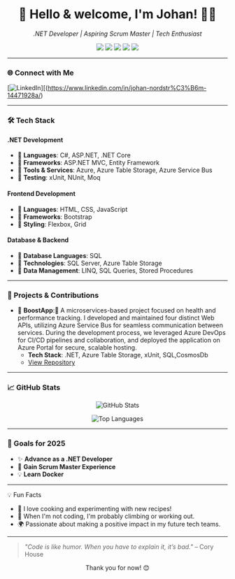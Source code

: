 <!-- GitHub Profile README Template -->
<h1 align="center">👋 Hello & welcome, I'm Johan! 👨‍💻</h1>
<p align="center">
  <em>.NET Developer | Aspiring Scrum Master | Tech Enthusiast</em>
</p>

<p align="center">
  <img src="https://img.shields.io/badge/.NET%20Developer-5C2D91?style=for-the-badge&logo=dotnet&logoColor=white"/>
  <img src="https://img.shields.io/badge/HTML-E34F26?style=for-the-badge&logo=html5&logoColor=white"/>
  <img src="https://img.shields.io/badge/CSS-1572B6?style=for-the-badge&logo=css3&logoColor=white"/>
  <img src="https://img.shields.io/badge/JavaScript-F7DF1E?style=for-the-badge&logo=javascript&logoColor=black"/>
  <img src="https://img.shields.io/badge/SQL-CC2927?style=for-the-badge&logo=MicrosoftSQLServer&logoColor=white"/>
</p>

---

### 🌐 Connect with Me
[![LinkedIn](https://img.shields.io/badge/LinkedIn-0077B5?style=for-the-badge&logo=linkedin&logoColor=white)][(https://www.linkedin.com/in/johan-nordstr%C3%B6m-14471928a/)

---

### 🛠 Tech Stack
#### .NET Development
- 🔹 **Languages**: C#, ASP.NET, .NET Core
- 🔹 **Frameworks**: ASP.NET MVC, Entity Framework
- 🔹 **Tools & Services**: Azure, Azure Table Storage, Azure Service Bus
- 🔹 **Testing**: xUnit, NUnit, Moq

#### Frontend Development
- 🔹 **Languages**: HTML, CSS, JavaScript
- 🔹 **Frameworks**: Bootstrap
- 🔹 **Styling**: Flexbox, Grid

#### Database & Backend
- 🔹 **Database Languages**: SQL
- 🔹 **Technologies**: SQL Server, Azure Table Storage
- 🔹 **Data Management**: LINQ, SQL Queries, Stored Procedures

---

### 🚀 Projects & Contributions
- 🌟 **BoostApp**:🌟 A microservices-based project focused on health and performance tracking. I developed and maintained four distinct Web APIs, utilizing Azure Service Bus for seamless communication between services. During the development process, we leveraged Azure DevOps for CI/CD pipelines and collaboration, and deployed the application on Azure Portal for secure, scalable hosting.
  - **Tech Stack**: .NET, Azure Table Storage, xUnit, SQL,CosmosDb
  - [View Repository](https://github.com/yourusername/Leaderboard-Api)

---

### 📈 GitHub Stats
<p align="center">
  <img src="https://github-readme-stats.vercel.app/api?username=yourusername&show_icons=true&theme=radical" alt="GitHub Stats"/>
</p>

<p align="center">
  <img src="https://github-readme-stats.vercel.app/api/top-langs/?username=yourusername&layout=compact&theme=radical" alt="Top Languages"/>
</p>

---

### 🎯 Goals for 2025
- ✨ **Advance as a .NET Developer**
- 👥 **Gain Scrum Master Experience**
- 💡 **Learn Docker**

---

💡 Fun Facts
- 🍳 I love cooking and experimenting with new recipes!
- 🧗 When I'm not coding, I'm probably climbing or working out.
- 🌍 Passionate about making a positive impact in my future tech teams.

---

>*"Code is like humor. When you have to explain it, it’s bad."* – Cory House

<p align="center">Thank you for now! 😊</p>
